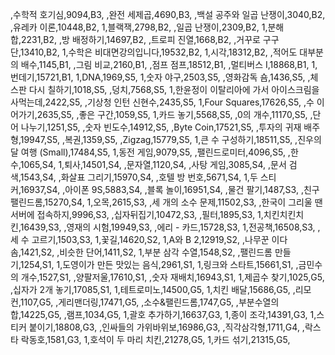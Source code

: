 ,수학적 호기심,9094,B3,
,완전 세제곱,4690,B3,
,백설 공주와 일곱 난쟁이,3040,B2,
,유레카 이론,10448,B2,
1,블랙잭,2798,B2,
,일곱 난쟁이,2309,B2,
1,분해합,2231,B2,
,방 배정하기,14697,B2,
,트로피 진열,1668,B2,
,거꾸로 구구단,13410,B2,
1,수학은 비대면강의입니다,19532,B2,
1,시각,18312,B2,
,적어도 대부분의 배수,1145,B1,
,그림 비교,2160,B1,
,점프 점프,18512,B1,
,멀티버스 Ⅰ,18868,B1,
1,번데기,15721,B1,
1,DNA,1969,S5,
1,숫자 야구,2503,S5,
,영화감독 숌,1436,S5,
,체스판 다시 칠하기,1018,S5,
,덩치,7568,S5,
1,한윤정이 이탈리아에 가서 아이스크림을 사먹는데,2422,S5,
,기상청 인턴 신현수,2435,S5,
1,Four Squares,17626,S5,
,수 이어가기,2635,S5,
,좋은 구간,1059,S5,
1,카드 놓기,5568,S5,
,0의 개수,11170,S5,
,단어 나누기,1251,S5,
,숫자 빈도수,14912,S5,
,Byte Coin,17521,S5,
,투자의 귀재 배주형,19947,S5,
,복권,1359,S5,
,Zigzag,15779,S5,
1,큰 수 구성하기,18511,S5,
,진우의 달 여행 (Small),17484,S5,
1,동전 게임,9079,S5,
,팰린드로미터,4096,S5,
,한수,1065,S4,
1,퇴사,14501,S4,
,문자열,1120,S4,
,사탕 게임,3085,S4,
,문서 검색,1543,S4,
,화살표 그리기,15970,S4,
,호텔 방 번호,5671,S4,
1,두 스티커,16937,S4,
,아이폰 9S,5883,S4,
,블록 놀이,16951,S4,
,물건 팔기,1487,S3,
,친구 팰린드롬,15270,S4,
1,오목,2615,S3,
,세 개의 소수 문제,11502,S3,
,한국이 그리울 땐 서버에 접속하지,9996,S3,
,십자뒤집기,10472,S3,
,필터,1895,S3,
1,치킨치킨치킨,16439,S3,
,영재의 시험,19949,S3,
,에리 - 카드,15728,S3,
1,전공책,16508,S3,
,세 수 고르기,1503,S3,
1,꽃길,14620,S2,
1,A와 B 2,12919,S2,
,나무꾼 이다솜,1421,S2,
,비슷한 단어,1411,S2,
1,부분 삼각 수열,1548,S2,
,팰린드롬 만들기,1254,S1,
1,도영이가 만든 맛있는 음식,2961,S1,
1,링크와 스타트,15661,S1,
,금민수의 개수,1527,S1,
,양팔저울,17610,S1,
,숫자 재배치,16943,S1,
1,제곱수 찾기,1025,G5,
,십자가 2개 놓기,17085,S1,
1,테트로미노,14500,G5,
1,치킨 배달,15686,G5,
,리모컨,1107,G5,
,게리맨더링,17471,G5,
,소수&팰린드롬,1747,G5,
,부분수열의 합,14225,G5,
,램프,1034,G5,
1,괄호 추가하기,16637,G3,
1,종이 조각,14391,G3,
1,스티커 붙이기,18808,G3,
,인싸들의 가위바위보,16986,G3,
,직각삼각형,1711,G4,
,락스타 락동호,1581,G3,
1,호석이 두 마리 치킨,21278,G5,
1,카드 섞기,21315,G5,
